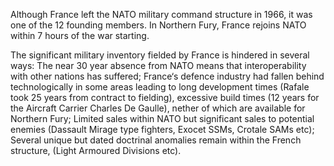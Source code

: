 Although France left the NATO military command structure in 1966, it was one of the 12 founding members. In Northern Fury, France rejoins NATO within 7 hours of the war starting.

The significant military inventory fielded by France is hindered in several ways: The near 30 year absence from NATO means that interoperability with other nations has suffered; France‘s defence industry had fallen behind technologically in some areas leading to long development times (Rafale took 25 years from contract to fielding), excessive build times (12 years for the Aircraft Carrier Charles De Gaulle), nether of which are available for Northern Fury; Limited sales within NATO but significant sales to potential enemies (Dassault Mirage type fighters, Exocet SSMs, Crotale SAMs etc); Several unique but dated doctrinal anomalies remain within the French structure, (Light Armoured Divisions etc).

